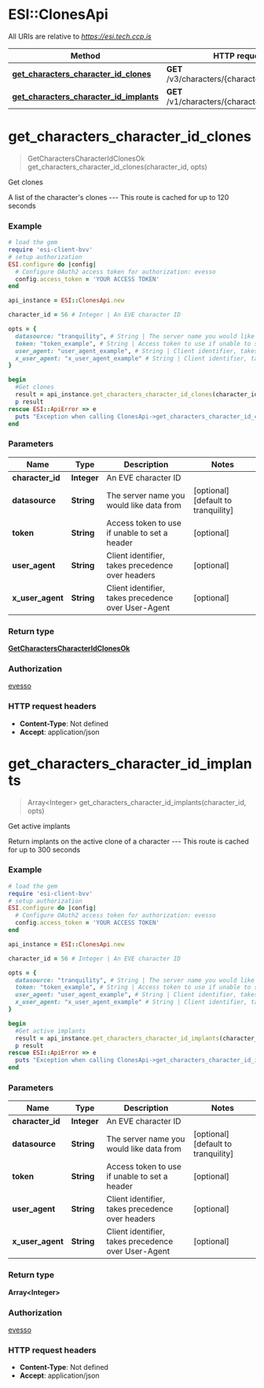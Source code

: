 # ESI::ClonesApi

All URIs are relative to *https://esi.tech.ccp.is*

Method | HTTP request | Description
------------- | ------------- | -------------
[**get_characters_character_id_clones**](ClonesApi.md#get_characters_character_id_clones) | **GET** /v3/characters/{character_id}/clones/ | Get clones
[**get_characters_character_id_implants**](ClonesApi.md#get_characters_character_id_implants) | **GET** /v1/characters/{character_id}/implants/ | Get active implants


# **get_characters_character_id_clones**
> GetCharactersCharacterIdClonesOk get_characters_character_id_clones(character_id, opts)

Get clones

A list of the character's clones  ---  This route is cached for up to 120 seconds

### Example
```ruby
# load the gem
require 'esi-client-bvv'
# setup authorization
ESI.configure do |config|
  # Configure OAuth2 access token for authorization: evesso
  config.access_token = 'YOUR ACCESS TOKEN'
end

api_instance = ESI::ClonesApi.new

character_id = 56 # Integer | An EVE character ID

opts = { 
  datasource: "tranquility", # String | The server name you would like data from
  token: "token_example", # String | Access token to use if unable to set a header
  user_agent: "user_agent_example", # String | Client identifier, takes precedence over headers
  x_user_agent: "x_user_agent_example" # String | Client identifier, takes precedence over User-Agent
}

begin
  #Get clones
  result = api_instance.get_characters_character_id_clones(character_id, opts)
  p result
rescue ESI::ApiError => e
  puts "Exception when calling ClonesApi->get_characters_character_id_clones: #{e}"
end
```

### Parameters

Name | Type | Description  | Notes
------------- | ------------- | ------------- | -------------
 **character_id** | **Integer**| An EVE character ID | 
 **datasource** | **String**| The server name you would like data from | [optional] [default to tranquility]
 **token** | **String**| Access token to use if unable to set a header | [optional] 
 **user_agent** | **String**| Client identifier, takes precedence over headers | [optional] 
 **x_user_agent** | **String**| Client identifier, takes precedence over User-Agent | [optional] 

### Return type

[**GetCharactersCharacterIdClonesOk**](GetCharactersCharacterIdClonesOk.md)

### Authorization

[evesso](../README.md#evesso)

### HTTP request headers

 - **Content-Type**: Not defined
 - **Accept**: application/json



# **get_characters_character_id_implants**
> Array&lt;Integer&gt; get_characters_character_id_implants(character_id, opts)

Get active implants

Return implants on the active clone of a character  ---  This route is cached for up to 300 seconds

### Example
```ruby
# load the gem
require 'esi-client-bvv'
# setup authorization
ESI.configure do |config|
  # Configure OAuth2 access token for authorization: evesso
  config.access_token = 'YOUR ACCESS TOKEN'
end

api_instance = ESI::ClonesApi.new

character_id = 56 # Integer | An EVE character ID

opts = { 
  datasource: "tranquility", # String | The server name you would like data from
  token: "token_example", # String | Access token to use if unable to set a header
  user_agent: "user_agent_example", # String | Client identifier, takes precedence over headers
  x_user_agent: "x_user_agent_example" # String | Client identifier, takes precedence over User-Agent
}

begin
  #Get active implants
  result = api_instance.get_characters_character_id_implants(character_id, opts)
  p result
rescue ESI::ApiError => e
  puts "Exception when calling ClonesApi->get_characters_character_id_implants: #{e}"
end
```

### Parameters

Name | Type | Description  | Notes
------------- | ------------- | ------------- | -------------
 **character_id** | **Integer**| An EVE character ID | 
 **datasource** | **String**| The server name you would like data from | [optional] [default to tranquility]
 **token** | **String**| Access token to use if unable to set a header | [optional] 
 **user_agent** | **String**| Client identifier, takes precedence over headers | [optional] 
 **x_user_agent** | **String**| Client identifier, takes precedence over User-Agent | [optional] 

### Return type

**Array&lt;Integer&gt;**

### Authorization

[evesso](../README.md#evesso)

### HTTP request headers

 - **Content-Type**: Not defined
 - **Accept**: application/json



